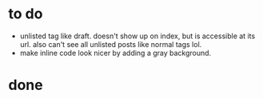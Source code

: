 # to do
* unlisted tag like draft. doesn't show up on index, but is accessible at its url. also can't see all unlisted posts like normal tags lol.
* make inline code look nicer by adding a gray background.
# done
